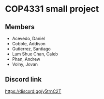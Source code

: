 # COP4331 small project

## Members
- Acevedo, Daniel
- Cobble, Addison
- Gutierrez, Santiago
- Lum Shue Chan, Caleb
- Phan, Andrew
- Volny, Jovan

## Discord link
https://discord.gg/y5trnC2T
